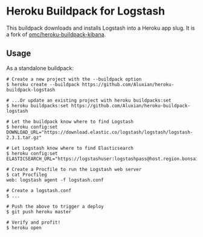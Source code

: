 # Heroku Buildpack for Logstash

This buildpack downloads and installs Logstash into a Heroku app slug. It is a fork of [omc/heroku-buildpack-kibana](https://github.com/omc/heroku-buildpack-kibana).

## Usage

As a standalone buildpack:

    # Create a new project with the --buildpack option
    $ heroku create --buildpack https://github.com/Aluxian/heroku-buildpack-logstash

    # ...Or update an existing project with heroku buildpacks:set
    $ heroku buildpacks:set https://github.com/Aluxian/heroku-buildpack-logstash

    # Let the buildpack know where to find Logstash
    $ heroku config:set DOWNLOAD_URL="https://download.elastic.co/logstash/logstash/logstash-2.3.1.tar.gz"

    # Let Logstash know where to find Elasticsearch
    $ heroku config:set ELASTICSEARCH_URL="https://logstashuser:logstashpass@host.region.bonsai.io"

    # Create a Procfile to run the Logstash web server
    $ cat Procfileg
    web: logstash agent -f logstash.conf

    # Create a logstash.conf
    $ ...

    # Push the above to trigger a deploy
    $ git push heroku master

    # Verify and profit!
    $ heroku open
